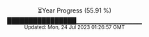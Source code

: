 <p align="center">
⏳Year Progress (55.91 %) <br>
████████████████▁▁▁▁▁▁▁▁▁▁▁▁▁▁ <br>
<sub>Updated: Mon, 24 Jul 2023 01:26:57 GMT</sub>
</p>

